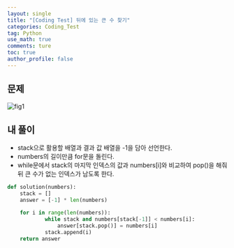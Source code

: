 ```yaml
---
layout: single
title: "[Coding Test] 뒤에 있는 큰 수 찾기"
categories: Coding_Test
tag: Python
use_math: true
comments: ture
toc: true
author_profile: false
---
```


## 문제 
![fig1]({{site.url}}/images/코테/뒤에있는큰수찾기.png)

## 내 풀이
* stack으로 활용할 배열과 결과 값 배열을 -1을 담아 선언한다.
* numbers의 길이만큼 for문을 돌린다.
* while문에서 stack의 마지막 인덱스의 값과 numbers[i]와 비교하여 pop()을 해줘 뒤 큰 수가 없는 인덱스가 남도록 한다.

```python
def solution(numbers):
    stack = []
    answer = [-1] * len(numbers)

    for i in range(len(numbers)):
            while stack and numbers[stack[-1]] < numbers[i]:
                answer[stack.pop()] = numbers[i]
            stack.append(i)  
    return answer
```